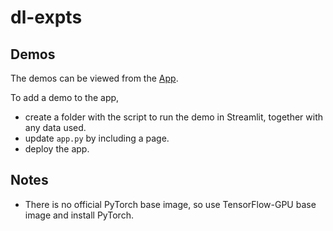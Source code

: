# dl-expts

## Demos
The demos can be viewed from the [App](https://powerful-hamlet-55050.herokuapp.com/).

To add a demo to the app,
- create a folder with the script to run the demo in Streamlit, together with any data used.
- update `app.py` by including a page.
- deploy the app.

## Notes
- There is no official PyTorch base image, so use TensorFlow-GPU base image and install PyTorch.

